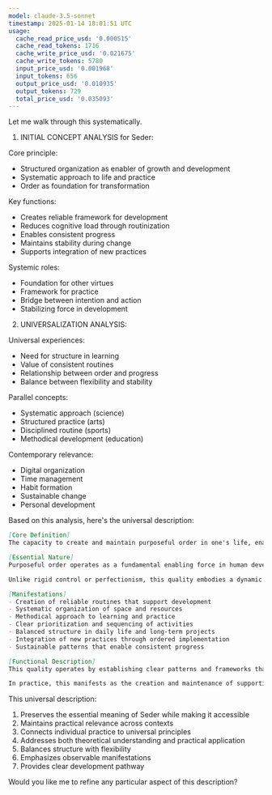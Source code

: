 ```yaml
---
model: claude-3.5-sonnet
timestamp: 2025-01-14 18:01:51 UTC
usage:
  cache_read_price_usd: '0.000515'
  cache_read_tokens: 1716
  cache_write_price_usd: '0.021675'
  cache_write_tokens: 5780
  input_price_usd: '0.001968'
  input_tokens: 656
  output_price_usd: '0.010935'
  output_tokens: 729
  total_price_usd: '0.035093'
---
```


Let me walk through this systematically.

1. INITIAL CONCEPT ANALYSIS for Seder:

Core principle: 
- Structured organization as enabler of growth and development
- Systematic approach to life and practice
- Order as foundation for transformation

Key functions:
- Creates reliable framework for development
- Reduces cognitive load through routinization
- Enables consistent progress
- Maintains stability during change
- Supports integration of new practices

Systemic roles:
- Foundation for other virtues
- Framework for practice
- Bridge between intention and action
- Stabilizing force in development

2. UNIVERSALIZATION ANALYSIS:

Universal experiences:
- Need for structure in learning
- Value of consistent routines
- Relationship between order and progress
- Balance between flexibility and stability

Parallel concepts:
- Systematic approach (science)
- Structured practice (arts)
- Disciplined routine (sports)
- Methodical development (education)

Contemporary relevance:
- Digital organization
- Time management
- Habit formation
- Sustainable change
- Personal development

Based on this analysis, here's the universal description:

```markdown
[Core Definition]
The capacity to create and maintain purposeful order in one's life, enabling sustained development through systematic organization of time, space, and activity. This structured approach provides the foundation for reliable growth while reducing friction between intention and action.

[Essential Nature]
Purposeful order operates as a fundamental enabling force in human development, creating the conditions necessary for sustained growth and meaningful change. It manifests as the conscious organization of elements in time and space, establishing reliable patterns that support progress while conserving mental and emotional energy. This quality bridges the gap between aspiration and achievement by creating sustainable frameworks for consistent action.

Unlike rigid control or perfectionism, this quality embodies a dynamic balance between structure and flexibility, maintaining enough order to support growth while remaining adaptable to changing circumstances and emerging needs.

[Manifestations]
- Creation of reliable routines that support development
- Systematic organization of space and resources
- Methodical approach to learning and practice
- Clear prioritization and sequencing of activities
- Balanced structure in daily life and long-term projects
- Integration of new practices through ordered implementation
- Sustainable patterns that enable consistent progress

[Functional Description]
This quality operates by establishing clear patterns and frameworks that reduce the friction between intention and action. It works through the conscious organization of time, space, and activity, creating reliable structures that support sustained development while minimizing decision fatigue and cognitive load. The result is a foundation of stability that enables focused growth and consistent progress.

In practice, this manifests as the creation and maintenance of supportive routines, organized spaces, and systematic approaches to challenges and opportunities. It enables sustained development by providing clear frameworks for action, reliable methods for implementation, and stable patterns that support consistent progress while remaining flexible enough to adapt to changing circumstances and emerging needs.
```

This universal description:
1. Preserves the essential meaning of Seder while making it accessible
2. Maintains practical relevance across contexts
3. Connects individual practice to universal principles
4. Addresses both theoretical understanding and practical application
5. Balances structure with flexibility
6. Emphasizes observable manifestations
7. Provides clear development pathway

Would you like me to refine any particular aspect of this description?